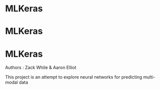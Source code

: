 # MLKeras
# MLKeras
# MLKeras
Authors : Zack While & Aaron Elliot

This project is an attempt to explore neural networks for predicting multi-modal data

